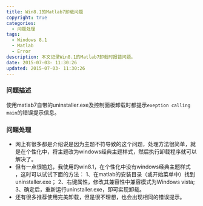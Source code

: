 ```yaml
---
title: Win8.1的Matlab7卸载问题
copyright: true
categories:
  - 问题处理
tags:
  - Windows 8.1
  - Matlab
  - Error
description: 本文记录Win8.1的Matlab7卸载时报错问题。
date: 2015-07-03- 11:30:26
updated: 2015-07-03- 11:30:26
---
```



### **问题描述**

使用matlab7自带的uninstaller.exe及控制面板卸载时都提示`exeption calling main`的错误提示信息。

### **问题处理**

- 网上有很多都是介绍说是因为主题不符导致的这个问题，处理方法很简单，就是在个性化中，将主题改为windows经典主题样式，然后执行卸载程序就可以解决了。
- 但有一点很尴尬，我使用的win8.1，在个性化中没有windows经典主题样式 ，这时可以试试下面的方法：
1、在matlab的安装目录（或开始菜单中）找到uninstaller.exe；
2、右键属性，修改其兼容性中兼容模式为Windows vista;
3、确定后，重新运行uninstaller.exe，即可实现卸载。
- 还有很多推荐使用完美卸载，但是很不理想，也会出现相同的错误提示。
